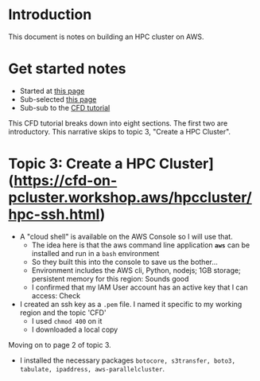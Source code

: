 # Introduction

This document is notes on building an HPC cluster on AWS.

# Get started notes

* Started at [this page](https://aws.amazon.com/hpc/getting-started/)
* Sub-selected [this page](https://workshops.aws/categories/HPC)
* Sub-sub to the [CFD tutorial](https://cfd-on-pcluster.workshop.aws/)

This CFD tutorial breaks down into eight sections. The first two are introductory. This narrative skips to topic 3, "Create a HPC Cluster".

# Topic 3: Create a HPC Cluster](https://cfd-on-pcluster.workshop.aws/hpccluster/hpc-ssh.html)

* A "cloud shell" is available on the AWS Console so I will use that. 
    * The idea here is that the aws command line application **`aws`** can be installed and run in a `bash` environment
    * So they built this into the console to save us the bother... 
    * Environment includes the AWS cli, Python, nodejs; 1GB storage; persistent memory for this region: Sounds good
    * I confirmed that my IAM User account has an active key that I can access: Check
* I created an ssh key as a `.pem` file. I named it specific to my working region and the topic 'CFD'
    * I used `chmod 400` on it
    * I downloaded a local copy

Moving on to page 2 of topic 3.

* I installed the necessary packages `botocore, s3transfer, boto3, tabulate, ipaddress, aws-parallelcluster`.

